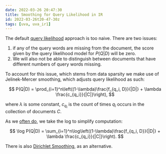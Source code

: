 ```yaml
---
date: 2022-03-26 20:47:30
title: Smoothing for Query Likelihood in IR
id: 2022-03-26t20-47-30z
tags: [uva, uva_ir1]
---
```


The default [query likelihood](./2022-03-26t20-46-43z.md) approach is too naive.
There are two issues:

1. if any of the query words are missing from the document, the score given by
   the query likelihood model for $P(Q|D)$ will be zero.
2. We will also not be able to distinguish between documents that have different
   numbers of query words missing.

To account for this issue, which stems from data sparsity we make use of
Jelinek-Mercer smoothing, which adjusts query likelihood as such:

$$
P(Q|D) = \prod_{i=1}^n\left((1-\lambda)\frac{f_{q_i, D}}{|D|} + \lambda
\frac{c_{q_i}}{|C|}\right),
$$

where $\lambda$ is some constant, $c_{q_i}$ is the count of times $q_i$ occurs
in the collection of documents $C$.

As we [often do](./2021-09-11t16-23-45z.md), we take the log to simplify
computation:

$$
\log P(Q|D) = \sum_{i=1}^n\log\left((1-\lambda)\frac{f_{q_i, D}}{|D|} + \lambda
\frac{c_{q_i}}{|C|}\right).
$$

There is also
[Dirichlet Smoothing](http://mlwiki.org/index.php/Smoothing_for_Language_Models#Dirichlet_Prior_Smoothing),
as an alternative.
